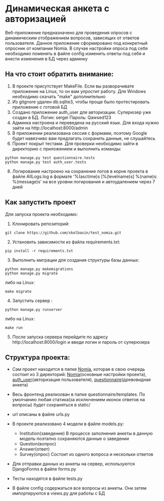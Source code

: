 # Динамическая анкета с авторизацией

Веб-приложение предназначено для проведения опросов с динамическим отображением вопросов, зависящих от ответов пользователя.
Данное приложение сформировано под конкретный опросник от компании Nomia.
В случае настройки опроса под себя необходимо поменять в файле config изменить ответы под себя и внести изменения в БД через админку

## На что стоит обратить внимание:

1. В проекте присутствует MakeFile. Если вы разворачивате приложение на Linux,
то он вам упростит работу. Для Windows необходимо скачать "make" дополнительно
2. Из gitgnore удален db.sqlite3, чтобы проще было протестировать приложение с готовой БД
3. Создано приложение auth_user для авторизации. Суперюзер уже создан в БД. 
Логин: sergei Пароль: Qawsed123
5. Админка настроена и переведена на русский язык. Для входа нужно зайти на http://localhost:8000/admin
6. В приложении реализована сессия с формами, поэтому Goоgle будет навязчиво вам предлагать сохранить данные, не слушайтесь
7. Проект покрыт тестами. Для проверки необходимо зайти в директорию с приложением и выполнить команды:
```
python manage.py test questionnaire.tests
python manage.py test auth_user.tests
```
8. Логирование настроено на сохранение логов в корне проекта в файле AllLogs.log в формате '%(asctime)s [%(levelname)s] %(name)s: %(message)s' на все уровни логирования и автоудалением через 7 дней 
## Как запустить проект 

Для запуска проекта необходимо:

1. Клонировать репозиторий:
```
git clone https://github.com/skolbasin/test_nomia.git
```
2. Установить зависимости из файла requirements.txt:
```
pip install -r requirements.txt
```
3. Выполнить миграции для создания структуры базы данных:
```
python manage.py makemigrations
python manage.py migrate
```
либо на Linux:
```
make migrate
```

4. Запустить сервер :
```
python manage.py runserver
```
либо на Linux:
```
make run
```
5. После запуска сервера перейдите по адресу http://localhost:8000/login и введи логин и пароль от суперюзера

## Структура проекта:

- Сам проект находится в папке [Nomia](https://github.com/skolbasin/test_nomia/tree/main/Nomia), которая в свою очередь состоит из 3 директорий: [Nomia](https://github.com/skolbasin/test_nomia/tree/main/Nomia/Nomia)(основные настройки проекта), [auth_user](https://github.com/skolbasin/test_nomia/tree/main/Nomia/auth_user)(авторизация пользователя), [questionnaire](https://github.com/skolbasin/test_nomia/tree/main/Nomia/questionnaire)(древовидная анкета)
- Весь фронтенд реализован в папке questionnaire/templates. По умолчанию любая статика(за исключением иконок ответов на вопросы) будет сохраняться в static/
- url описаны в файле urls.py
- В проекте реализовано 4 модели в файле models.py:
  - Institution(заведение) В процессе заполнения анкеты в данную модель поэтапно сохраняются данные о заведении
  - Question(вопрос)
  - Answer(ответ)
  - Survey(опрос) Состоит из одного вопроса и нескольки ответов

- Для отправки данных из анкеты на сервер, используются DjangoForms в файле forms.py
- Тесты находятся в файле tests.py
- В файле config содержаться все вопросы из анкеты. Они затем импортируются в views.py для работы с БД
